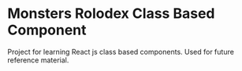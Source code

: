 # Monsters Rolodex Class Based Component

Project for learning React js class based components. Used for future reference material.
